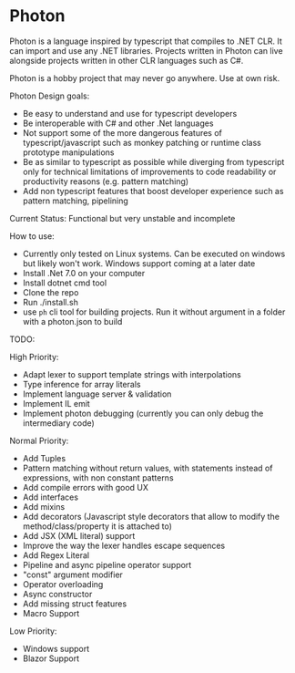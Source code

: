 # Photon

Photon is a language inspired by typescript that compiles to .NET CLR. It can import and use any .NET libraries.
Projects written in Photon can live alongside projects written in other CLR languages such as C#.

Photon is a hobby project that may never go anywhere. Use at own risk.

Photon Design goals:

-   Be easy to understand and use for typescript developers
-   Be interoperable with C# and other .Net languages
-   Not support some of the more dangerous features of typescript/javascript such as monkey patching or runtime class prototype manipulations
-   Be as similar to typescript as possible while diverging from typescript only for technical limitations of improvements to code readability or productivity reasons (e.g. pattern matching)
-   Add non typescript features that boost developer experience such as pattern matching, pipelining

Current Status: Functional but very unstable and incomplete

How to use:

- Currently only tested on Linux systems. Can be executed on windows but likely won't work. Windows support coming at a later date
- Install .Net 7.0 on your computer
- Install dotnet cmd tool
- Clone the repo
- Run ./install.sh
- use `ph` cli tool for building projects. Run it without argument in a folder with a photon.json to build

TODO:

High Priority:
- Adapt lexer to support template strings with interpolations
- Type inference for array literals
- Implement language server & validation
- Implement IL emit
- Implement photon debugging (currently you can only debug the intermediary code)

Normal Priority:
- Add Tuples
- Pattern matching without return values, with statements instead of expressions, with non constant patterns
- Add compile errors with good UX
- Add interfaces
- Add mixins
- Add decorators (Javascript style decorators that allow to modify the method/class/property it is attached to)
- Add JSX (XML literal) support
- Improve the way the lexer handles escape sequences
- Add Regex Literal
- Pipeline and async pipeline operator support
- "const" argument modifier
- Operator overloading
- Async constructor
- Add missing struct features
- Macro Support

Low Priority:
- Windows support
- Blazor Support
